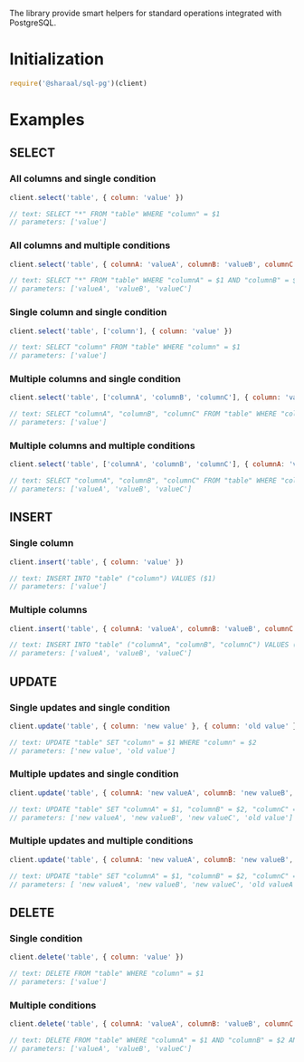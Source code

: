 The library provide smart helpers for standard operations integrated with PostgreSQL.

# Initialization

```javascript
require('@sharaal/sql-pg')(client)
```

# Examples

## SELECT

### All columns and single condition

```javascript
client.select('table', { column: 'value' })

// text: SELECT "*" FROM "table" WHERE "column" = $1
// parameters: ['value']
```

### All columns and multiple conditions

```javascript
client.select('table', { columnA: 'valueA', columnB: 'valueB', columnC: 'valueC' })

// text: SELECT "*" FROM "table" WHERE "columnA" = $1 AND "columnB" = $2 AND "columnC" = $3
// parameters: ['valueA', 'valueB', 'valueC']
```

### Single column and single condition

```javascript
client.select('table', ['column'], { column: 'value' })

// text: SELECT "column" FROM "table" WHERE "column" = $1
// parameters: ['value']
```

### Multiple columns and single condition

```javascript
client.select('table', ['columnA', 'columnB', 'columnC'], { column: 'value' })

// text: SELECT "columnA", "columnB", "columnC" FROM "table" WHERE "column" = $1
// parameters: ['value']
```

### Multiple columns and multiple conditions

```javascript
client.select('table', ['columnA', 'columnB', 'columnC'], { columnA: 'valueA', columnB: 'valueB', columnC: 'valueC' })

// text: SELECT "columnA", "columnB", "columnC" FROM "table" WHERE "columnA" = $1 AND "columnB" = $2 AND "columnC" = $3
// parameters: ['valueA', 'valueB', 'valueC']
```

## INSERT

### Single column

```javascript
client.insert('table', { column: 'value' })

// text: INSERT INTO "table" ("column") VALUES ($1)
// parameters: ['value']
```

### Multiple columns

```javascript
client.insert('table', { columnA: 'valueA', columnB: 'valueB', columnC: 'valueC' })

// text: INSERT INTO "table" ("columnA", "columnB", "columnC") VALUES ($1, $2, $3)
// parameters: ['valueA', 'valueB', 'valueC']
```

## UPDATE

### Single updates and single condition

```javascript
client.update('table', { column: 'new value' }, { column: 'old value' })

// text: UPDATE "table" SET "column" = $1 WHERE "column" = $2
// parameters: ['new value', 'old value']
```

### Multiple updates and single condition

```javascript
client.update('table', { columnA: 'new valueA', columnB: 'new valueB', columnC: 'new valueC' }, { column: 'old value' })

// text: UPDATE "table" SET "columnA" = $1, "columnB" = $2, "columnC" = $3 WHERE "column" = $4
// parameters: ['new valueA', 'new valueB', 'new valueC', 'old value']
```

### Multiple updates and multiple conditions

```javascript
client.update('table', { columnA: 'new valueA', columnB: 'new valueB', columnC: 'new valueC' }, { columnA: 'old valueA', columnB: 'old valueB', columnC: 'old valueC' })

// text: UPDATE "table" SET "columnA" = $1, "columnB" = $2, "columnC" = $3 WHERE "columnA" = $4 AND "columnB" = $5 AND "columnC" = $6
// parameters: [ 'new valueA', 'new valueB', 'new valueC', 'old valueA', 'old valueB', 'old valueC']
```

## DELETE

### Single condition

```javascript
client.delete('table', { column: 'value' })

// text: DELETE FROM "table" WHERE "column" = $1
// parameters: ['value']
```

### Multiple conditions

```javascript
client.delete('table', { columnA: 'valueA', columnB: 'valueB', columnC: 'valueC' })

// text: DELETE FROM "table" WHERE "columnA" = $1 AND "columnB" = $2 AND "columnC" = $3
// parameters: ['valueA', 'valueB', 'valueC']
```
